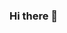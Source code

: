 ### Hi there 👋

<!--
**saisandhya01/saisandhya01** is a ✨ _special_ ✨ repository because its `README.md` (this file) appears on your GitHub profile.

[![Anurag's github stats](https://github-readme-stats.vercel.app/api?username=saisandhya01)](https://github.com/anuraghazra/github-readme-stats)
